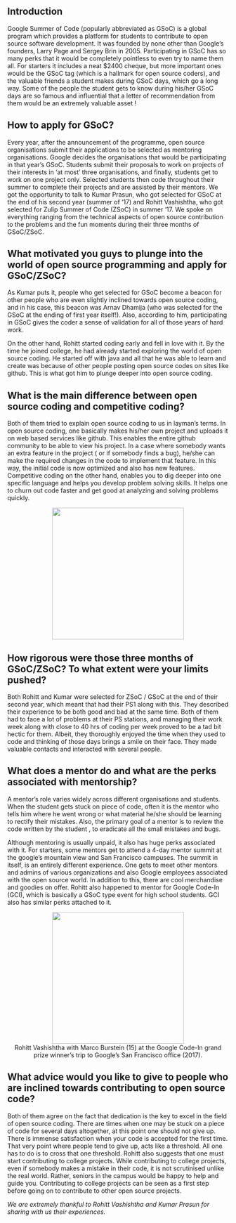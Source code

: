 <!-- TITLE: GSoC: A Peek into Open Source Coding -->
<!-- SUBTITLE: An interview with Rohitt and Kumar Prasun -->
## Introduction
Google Summer of Code (popularly abbreviated as GSoC) is a global program which provides a platform for students to contribute to open source software development. It was founded by none other than Google’s founders, Larry Page and Sergey Brin in 2005.
Participating in GSoC has so many perks that it would be completely pointless to even try to name them all. For starters it includes a neat $2400 cheque, but more important ones would be the GSoC tag (which is a hallmark for open source coders), and the valuable friends a student makes during GSoC days, which go a long way. Some of the people the student gets to know during his/her GSoC days are so famous and influential that a letter of recommendation from them  would be an extremely valuable asset !

## How to apply for GSoC?
Every year, after the announcement of the programme, open source organisations submit their applications to be selected as mentoring organisations. Google decides the organisations that would be participating in that year’s GSoC. Students submit their proposals to work on projects of their interests in ‘at most’ three organisations, and finally, students get to work on one project only. Selected students then code throughout their summer to complete their projects and are assisted by their mentors.
We got the opportunity to talk to Kumar Prasun, who got selected for GSoC at the end of his second year (summer of ‘17) and Rohitt Vashishtha, who got selected for Zulip Summer of Code (ZSoC) in summer ‘17. We spoke on everything ranging from the technical aspects of open source contribution to the problems and the fun moments during their three months of GSoC/ZSoC.

## What motivated you guys to plunge into the world of open source programming and apply for GSoC/ZSoC?
As Kumar puts it, people who get selected for GSoC become a beacon for other people who are even slightly inclined towards open source coding, and in his case, this beacon was Arnav Dhamija (who was selected for the GSoC at the ending of first year itself!).  Also, according to him, participating in GSoC gives the coder a sense of validation for all of those years of hard work. 

On the other hand, Rohitt started coding early and fell in love with it. By the time he joined college, he had already started exploring the world of open source coding. He started off with java and all that he was able to learn and create was because of other people posting open source codes on sites like github. This is what got him to plunge deeper into open source coding.
## What is the main difference between open source coding and competitive coding?
Both of them tried to explain open source coding to us in layman’s terms. In open source coding, one basically makes his/her own project and uploads it on web based services like github. This enables the entire github community to be able to view his project.  In a case where somebody wants an extra feature in the project ( or if somebody finds a bug), he/she can make the required changes in the code to implement that feature. In this way, the initial code is now optimized and also has new features.
Competitive coding on the other hand, enables you to dig deeper into one specific language and helps you develop problem solving skills. It helps one to churn out code faster and get good at analyzing and solving problems quickly.

<center>
<img src="https://wiki.bits-hyd.org/uploads/news/kumarp.jpg" width = 300px>
</center>

## How rigorous were those three months of GSoC/ZSoC? To what extent were your limits pushed?

Both Rohitt and Kumar were selected for ZSoC / GSoC at the end of their second year, which meant that had their PS1 along with this. They described their experience to be both good and bad at the same time. Both of them had to face a lot of problems at their PS stations, and managing their work week along with close to 40 hrs of coding per week proved to be a tad bit hectic for them. Albeit, they thoroughly enjoyed the time when they used to code and thinking of those days brings a smile on their face. They made valuable contacts and interacted with several people.

## What does a mentor do and what are the perks associated with mentorship?
A mentor’s role varies widely across different organisations and students. When the student gets stuck on piece of code, often it is the mentor who tells him where he went wrong or what material he/she should be learning to rectify their mistakes. Also, the primary goal of a mentor is to review the code written by the student , to eradicate all the small mistakes and bugs.

Although mentoring is usually unpaid, it also has huge perks associated with it. For starters, some mentors get to attend a 4-day mentor summit at the google’s mountain view and San Francisco campuses. The summit in itself, is an entirely different experience. One gets to meet other mentors and admins of various organizations and also Google employees associated with the open source world. In addition to this, there are cool merchandise and goodies on offer. Rohitt also happened to mentor for Google Code-In (GCI), which is basically a GSoC type event for high school students. GCI also has similar perks attached to it.

<center>
<img src ="https://wiki.bits-hyd.org/uploads/news/rohitt.jpg" width = 300px>
</center>

<center>
Rohitt Vashishtha with Marco Burstein (15) at the Google Code-In grand prize winner’s trip to Google’s San Francisco office (2017).
</center>

## What advice would you like to give to people who are inclined towards contributing to open source code?
Both of them agree on the fact that dedication is the key to excel in the field of open source coding. There are times when one may be stuck on a piece of code for several days altogether, at this point one should not give up. There is immense satisfaction when your code is accepted for the first time. That very point where people tend to give up, acts like a threshold. All one has to do is to cross that one threshold. Rohitt also suggests that one must start contributing to college projects. While contributing to college projects, even if somebody makes a mistake in their code, it is not scrutinised unlike the real world. Rather, seniors in the campus would be happy to help and guide you. Contributing to college projects can be seen as a first step before going on to contribute to other open source projects.


*We are extremely thankful to Rohitt Vashishtha and Kumar Prasun for sharing with us their experiences.*